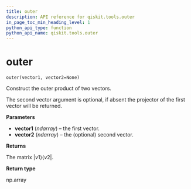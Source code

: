 ```yaml
---
title: outer
description: API reference for qiskit.tools.outer
in_page_toc_min_heading_level: 1
python_api_type: function
python_api_name: qiskit.tools.outer
---
```


# outer

<span id="qiskit.tools.outer" />

`outer(vector1, vector2=None)`

Construct the outer product of two vectors.

The second vector argument is optional, if absent the projector of the first vector will be returned.

**Parameters**

*   **vector1** (*ndarray*) – the first vector.
*   **vector2** (*ndarray*) – the (optional) second vector.

**Returns**

The matrix $|v1\rangle\langle{v2}|$.

**Return type**

np.array

